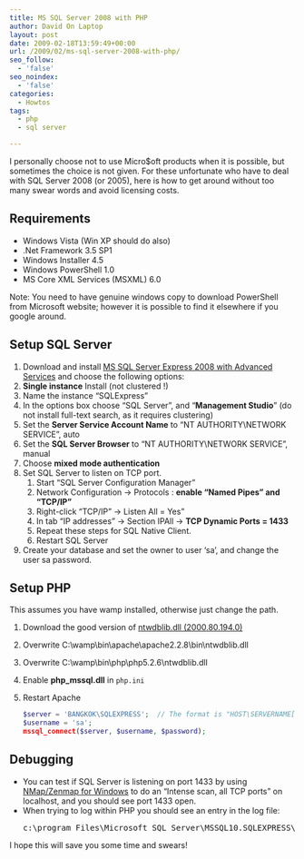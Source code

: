 ```yaml
---
title: MS SQL Server 2008 with PHP
author: David On Laptop
layout: post
date: 2009-02-18T13:59:49+00:00
url: /2009/02/ms-sql-server-2008-with-php/
seo_follow:
  - 'false'
seo_noindex:
  - 'false'
categories:
  - Howtos
tags:
  - php
  - sql server

---
```

I personally choose not to use Micro$oft products when it is possible, but sometimes the choice is not given. For these unfortunate who have to deal with SQL Server 2008 (or 2005), here is how to get around without too many swear words and avoid licensing costs.

## Requirements

  * Windows Vista (Win XP should do also)
  * .Net Framework 3.5 SP1
  * Windows Installer 4.5
  * Windows PowerShell 1.0
  * MS Core XML Services (MSXML) 6.0

Note: You need to have genuine windows copy to download PowerShell from Microsoft website; however it is possible to find it elsewhere if you google around.

## Setup SQL Server

  1. Download and install [MS SQL Server Express 2008 with Advanced Services][1] and choose the following options:
  2. **Single instance** Install (not clustered !)
  3. Name the instance &#8220;SQLExpress&#8221;
  4. In the options box choose &#8220;SQL Server&#8221;, and &#8220;**Management Studio**&#8221; (do not install full-text search, as it requires clustering)
  5. Set the **Server Service Account Name** to &#8220;NT AUTHORITY\NETWORK SERVICE&#8221;, auto
  6. Set the **SQL Server Browser** to &#8220;NT AUTHORITY\NETWORK SERVICE&#8221;, manual
  7. Choose **mixed mode authentication**
  8. Set SQL Server to listen on TCP port. 
      1. Start &#8220;SQL Server Configuration Manager&#8221;
      2. Network Configuration -> Protocols : **enable &#8220;Named Pipes&#8221; and &#8220;TCP/IP&#8221;**
      3. Right-click &#8220;TCP/IP&#8221; -> Listen All = Yes&#8221;
      4. In tab &#8220;IP addresses&#8221; -> Section IPAll -> **TCP Dynamic Ports = 1433**
      5. Repeat these steps for SQL Native Client.
      6. Restart SQL Server
  9. Create your database and set the owner to user &#8216;sa&#8217;, and change the user sa password.

## Setup PHP

This assumes you have wamp installed, otherwise just change the path.

1. Download the good version of [ntwdblib.dll (2000.80.194.0)][2]
2. Overwrite C:\wamp\bin\apache\apache2.2.8\bin\ntwdblib.dll
3. Overwrite C:\wamp\bin\php\php5.2.6\ntwdblib.dll
4. Enable **php_mssql.dll** in `php.ini`
5. Restart Apache

	```php
    $server = 'BANGKOK\SQLEXPRESS';  // The format is "HOST\SERVERNAME[,PORT]"
    $username = 'sa';
    mssql_connect($server, $username, $password);
    ```

## Debugging

  * You can test if SQL Server is listening on port 1433 by using [NMap/Zenmap for Windows][3] to do an &#8220;Intense scan, all TCP ports&#8221; on localhost, and you should see port 1433 open.
  * When trying to log within PHP you should see an entry in the log file: 
    <pre>c:\program Files\Microsoft SQL Server\MSSQL10.SQLEXPRESS\MSSQL\Log\ERRORLOG</pre>

I hope this will save you some time and swears!

 [1]: http://www.microsoft.com/downloads/details.aspx?FamilyId=B5D1B8C3-FDA5-4508-B0D0-1311D670E336&displaylang=en
 [2]: http://webzila.com/dll/1/ntwdblib.zip
 [3]: http://nmap.org/download.html
